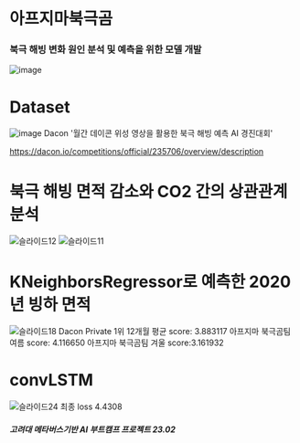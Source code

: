# 아프지마북극곰

### 북극 해빙 변화 원인 분석 및 예측을 위한 모델 개발
![image](https://user-images.githubusercontent.com/105578577/219038608-ffde738e-9d7f-4ae9-95fc-d9f6c037fc81.png)


# Dataset
![image](https://user-images.githubusercontent.com/105578577/220251650-7a3d3ccb-06a4-4835-8962-438c548ebb73.png)
Dacon '월간 데이콘 위성 영상을 활용한 북극 해빙 예측 AI 경진대회'

https://dacon.io/competitions/official/235706/overview/description 

# 북극 해빙 면적 감소와 CO2 간의 상관관계 분석
![슬라이드12](https://user-images.githubusercontent.com/102716945/221350055-2244db08-9d39-437d-b22d-f3f77afb8dc1.JPG)
![슬라이드11](https://user-images.githubusercontent.com/102716945/221350059-a9f5ba1a-b24e-4995-a134-4fd3ab3b30b7.JPG)

# KNeighborsRegressor로 예측한 2020년 빙하 면적
![슬라이드18](https://user-images.githubusercontent.com/102716945/221350087-c0349f4e-094d-4f85-b606-3b61c791149e.JPG)
Dacon Private 1위 12개월 평균 score: 3.883117
아프지마 북극곰팀 여름 score: 4.116650
아프지마 북극곰팀 겨울 score:3.161932

# convLSTM
![슬라이드24](https://user-images.githubusercontent.com/102716945/221350140-b2d09026-88c6-4e70-8c35-9bee5e3d5904.JPG)
최종 loss 4.4308

##### 고려대 메타버스기반 AI 부트캠프 프로젝트 23.02

